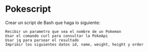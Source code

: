 # Pokescript
Crear un script de Bash que haga lo siguiente:

    Recibir un parametro que sea el nombre de un Pokemon
    Usar el comando curl para consultar la PokeApi
    Usar jq para parsear el resultado
    Imprimir los siguientes datos id, name, weight, height y order


